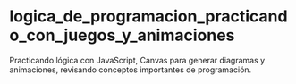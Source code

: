 # logica_de_programacion_practicando_con_juegos_y_animaciones
 Practicando lógica con JavaScript, Canvas para generar diagramas y animaciones, revisando conceptos importantes de programación.
